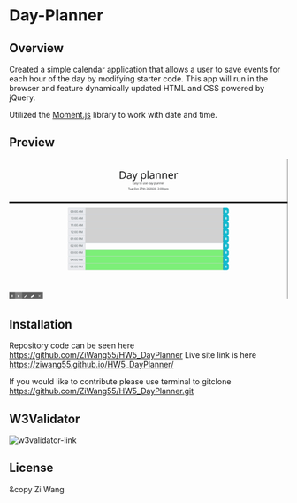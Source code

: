 # Day-Planner

## Overview

Created a simple calendar application that allows a user to save events for each hour of the day by modifying starter code. This app will run in the browser and feature dynamically updated HTML and CSS powered by jQuery.

Utilized the [Moment.js](https://momentjs.com/) library to work with date and time.

## Preview

![Gif](Assets\Work-Day-Scheduler.gif)

## Installation

Repository code can be seen here https://github.com/ZiWang55/HW5_DayPlanner Live site link is here https://ziwang55.github.io/HW5_DayPlanner/

If you would like to contribute please use terminal to gitclone https://github.com/ZiWang55/HW5_DayPlanner.git

## W3Validator

![w3validator-link](https://validator.w3.org/nu/?doc=https%3A%2F%2Fziwang55.github.io%2FHW5_DayPlanner%2F)

## License
&copy Zi Wang